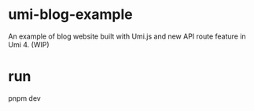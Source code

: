 # umi-blog-example

An example of blog website built with Umi.js and new API route feature in Umi 4. (WIP)

# run

pnpm dev

